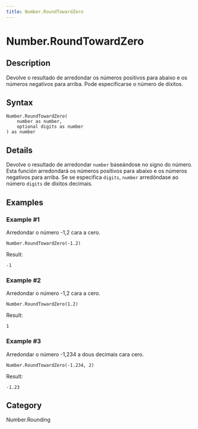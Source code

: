 ```yaml
---
title: Number.RoundTowardZero
---
```


# Number.RoundTowardZero


## Description

Devolve o resultado de arredondar os números positivos para abaixo e os números negativos para arriba. Pode especificarse o número de díxitos.


## Syntax

```powerquery
Number.RoundTowardZero(
    number as number,
    optional digits as number
) as number
```


## Details

Devolve o resultado de arredondar <code>number</code> baseándose no signo do número. Esta función arredondará os números positivos para abaixo e os números negativos para arriba.    Se se especifica <code>digits</code>, <code>number</code> arredóndase ao número <code>digits</code> de díxitos decimais.  


## Examples

### Example #1 
Arredondar o número -1,2 cara a cero.
```powerquery
Number.RoundTowardZero(-1.2)
```

Result: 
```powerquery
-1
```


### Example #2 
Arredondar o número -1,2 cara a cero.
```powerquery
Number.RoundTowardZero(1.2)
```

Result: 
```powerquery
1
```


### Example #3 
Arredondar o número -1,234 a dous decimais cara cero.
```powerquery
Number.RoundTowardZero(-1.234, 2)
```

Result: 
```powerquery
-1.23
```




## Category
Number.Rounding
